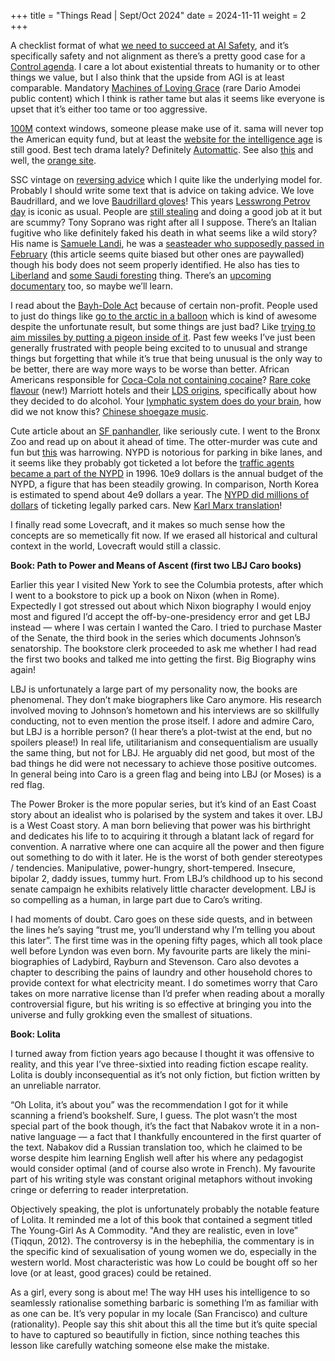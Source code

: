 +++
title = "Things Read | Sept/Oct 2024"
date = 2024-11-11
weight = 2
+++


A checklist format of what [we need to succeed at AI Safety](https://sleepinyourhat.github.io/checklist/), and it’s specifically safety and not alignment as there’s a pretty good case for a [Control agenda](https://www.alignmentforum.org/posts/kcKrE9mzEHrdqtDpE/the-case-for-ensuring-that-powerful-ais-are-controlled). I care a lot about existential threats to humanity or to other things we value, but I also think that the upside from AGI is at least comparable. Mandatory [Machines of Loving Grace](https://darioamodei.com/machines-of-loving-grace) (rare Dario Amodei public content) which I think is rather tame but alas it seems like everyone is upset that it’s either too tame or too aggressive. 

[100M](https://magic.dev/blog/100m-token-context-windows) context windows, someone please make use of it. sama will never top the American equity fund, but at least the [website for the intelligence age](https://ia.samaltman.com/) is still good. Best tech drama lately? Definitely [Automattic](https://slashdot.org/story/24/10/17/219225/employees-describe-an-environment-of-paranoia-and-fear-inside-automattic). See also [this](https://paolo.blog/blog/what-the-heck-is-going-on-with-wordpress/) and well, the [orange site](https://news.ycombinator.com/item?id=41683715). 

SSC vintage on [reversing advice](https://slatestarcodex.com/2014/03/24/should-you-reverse-any-advice-you-hear/) which I quite like the underlying model for. Probably I should write some text that is advice on taking advice. We love Baudrillard, and we love [Baudrillard gloves](https://boot-boyz.biz/products/jean-baudrillard)! This years [Lesswrong Petrov day](https://www.lesswrong.com/posts/6LJ6xcHEjKF9zWKzs/the-2024-petrov-day-scenario) is iconic as usual. People are [still stealing](https://www.outsideonline.com/culture/essays-culture/bedrock-sandals-stolen/) and doing a good job at it but are scummy? Tony Soprano was right after all I suppose. There’s an Italian fugitive who like definitely faked his death in what seems like a wild story? His name is [Samuele Landi](https://reddmonitor.substack.com/p/who-is-samuele-landi-italian-fugitive), he was a [seasteader who supposedly passed in February](https://www.seasteading.org/secret-seastead-ends-in-death/) (this article seems quite biased but other ones are paywalled) though his body does not seem properly identified. He also has ties to [Liberland](https://simple.wikipedia.org/wiki/Liberland) and [some Saudi foresting](https://www.theguardian.com/environment/2023/nov/30/who-is-the-uae-sheikh-behind-deals-to-manage-vast-areas-of-african-forest) thing. There’s an [upcoming documentary](https://www.youtube.com/watch?v=pXj2Pat4jR4&ab_channel=Arezzo24) too, so maybe we’ll learn. 

I read about the [Bayh-Dole Act](https://en.wikipedia.org/wiki/Bayh%E2%80%93Dole_Act) because of certain non-profit. People used to just do things like [go to the arctic in a balloon](https://en.wikipedia.org/wiki/Andr%C3%A9e%27s_Arctic_balloon_expedition) which is kind of awesome despite the unfortunate result, but some things are just bad? Like [trying to aim missiles by putting a pigeon inside of it](https://en.m.wikipedia.org/wiki/Project_Pigeon). Past few weeks I’ve just been generally frustrated with people being excited to to unusual and strange things but forgetting that while it’s true that being unusual is the only way to be better, there are way more ways to be worse than better. African Americans responsible for [Coca-Cola not containing cocaine](https://daily.jstor.org/who-took-the-cocaine-out-of-coca-cola/)? [Rare coke flavour](https://en.wikipedia.org/wiki/New_Coke) (new!) Marriott hotels and their [LDS origins](https://www.ldsliving.com/what-a-prophet-told-the-marriotts-about-serving-alcohol-in-their-hotels/s/91496), specifically about how they decided to do alcohol. Your [lymphatic system does do your brain](https://www.nih.gov/news-events/nih-research-matters/brain-waste-clearance-system-shown-people-first-time), how did we not know this? [Chinese shoegaze music](https://www.chinatalk.media/p/chinese-shoegaze-an-introduction?utm_source=post-email-title&publication_id=4220&post_id=150926652&utm_campaign=email-post-title&isFreemail=true&r=7pvp8&triedRedirect=true&utm_medium=email). 

Cute article about an [SF panhandler](https://www.latimes.com/archives/la-xpm-2006-may-29-me-hero29-story.html), like seriously cute. I went to the Bronx Zoo and read up on about it ahead of time. The otter-murder was cute and fun but [this](https://en.wikipedia.org/wiki/Ota_Benga) was harrowing. NYPD is notorious for parking in bike lanes, and it seems like they probably got ticketed a lot before the [traffic agents became a part of the NYPD](https://local1182.org/about-us/history-of-traffic/) in 1996. 10e9 dollars is the annual budget of the NYPD, a figure that has been steadily growing. In comparison, North Korea is estimated to spend about 4e9 dollars a year. The [NYPD did millions of dollars](https://www.tumblr.com/iquantny/144197004989/the-nypd-was-systematically-ticketing-legally) of ticketing legally parked cars. New [Karl Marx translation](https://www.nytimes.com/2024/09/19/books/review/capital-volume-one-karl-marx.html)! 

I finally read some Lovecraft, and it makes so much sense how the concepts are so memetically fit now. If we erased all historical and cultural context in the world, Lovecraft would still a classic.  

**Book: Path to Power and Means of Ascent (first two LBJ Caro books)**

Earlier this year I visited New York to see the Columbia protests, after which I went to a bookstore to pick up a book on Nixon (when in Rome). Expectedly I got stressed out about which Nixon biography I would enjoy most and figured I’d accept the off-by-one-presidency error and get LBJ instead — where I was certain I wanted the Caro. I tried to purchase Master of the Senate, the third book in the series which documents Johnson’s senatorship. The bookstore clerk proceeded to ask me whether I had read the first two books and talked me into getting the first. Big Biography wins again!

LBJ is unfortunately a large part of my personality now, the books are phenomenal. They don’t make biographers like Caro anymore. His research involved moving to Johnson’s hometown and his interviews are so skillfully conducting, not to even mention the prose itself. I adore and admire Caro, but LBJ is a horrible person? (I hear there’s a plot-twist at the end, but no spoilers please!) In real life, utilitarianism and consequentialism are usually the same thing, but not for LBJ. He arguably did net good, but most of the bad things he did were not necessary to achieve those positive outcomes. In general being into Caro is a green flag and being into LBJ (or Moses) is a red flag. 

The Power Broker is the more popular series, but it’s kind of an East Coast story about an idealist who is polarised by the system and takes it over. LBJ is a West Coast story. A man born believing that power was his birthright and dedicates his life to to acquiring it through a blatant lack of regard for convention. A narrative where one can acquire all the power and then figure out something to do with it later. He is the worst of both gender stereotypes / tendencies. Manipulative, power-hungry, short-tempered. Insecure, bipolar 2, daddy issues, tummy hurt. From LBJ’s childhood up to his second senate campaign he exhibits relatively little character development. LBJ is so compelling as a human, in large part due to Caro’s writing.

I had moments of doubt. Caro goes on these side quests, and in between the lines he’s saying “trust me, you’ll understand why I’m telling you about this later”. The first time was in the opening fifty pages, which all took place well before Lyndon was even born. My favourite parts are likely the mini-biographies of Ladybird, Rayburn and Stevenson. Caro also devotes a chapter to describing the pains of laundry and other household chores to provide context for what electricity meant. I do sometimes worry that Caro takes on more narrative license than I’d prefer when reading about a morally controversial figure, but his writing is so effective at bringing you into the universe and fully grokking even the smallest of situations. 

**Book: Lolita**

I turned away from fiction years ago because I thought it was offensive to reality, and this year I’ve three-sixtied into reading fiction escape reality. Lolita is doubly inconsequential as it’s not only fiction, but fiction written by an unreliable narrator. 

“Oh Lolita, it’s about you” was the recommendation I got for it while scanning a friend’s bookshelf. Sure, I guess. The plot wasn’t the most special part of the book though, it’s the fact that Nabakov wrote it in a non-native language —  a fact that I thankfully encountered in the first quarter of the text. Nabakov did a Russian translation too, which he claimed to be worse despite him learning English well after his where any pedagogist would consider optimal (and of course also wrote in French). My favourite part of his writing style was constant original metaphors without invoking cringe or deferring to reader interpretation. 

Objectively speaking, the plot is unfortunately probably the notable feature of Lolita. It reminded me a lot of this book that contained a segment titled The Young-Girl As A Commodity. "And they are realistic, even in love” (Tiqqun, 2012). The controversy is in the hebephilia, the commentary is in the specific kind of sexualisation of young women we do, especially in the western world. Most characteristic was how Lo could be bought off so her love (or at least, good graces) could be retained. 

As a girl, every song is about me! The way HH uses his intelligence to so seamlessly rationalise something barbaric is something I’m as familiar with as one can be. It’s very popular in my locale (San Francisco) and culture (rationality). People say this shit about this all the time but it’s quite special to have to captured so beautifully in fiction, since nothing teaches this lesson like carefully watching someone else make the mistake.
